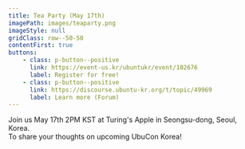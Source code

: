 ```yaml
---
title: Tea Party (May 17th)
imagePath: images/teaparty.png
imageStyle: null
gridClass: row--50-50
contentFirst: true
buttons:
    - class: p-button--positive
      link: https://event-us.kr/ubuntukr/event/102676
      label: Register for free!
    - class: p-button--positive
      link: https://discourse.ubuntu-kr.org/t/topic/49969
      label: Learn more (Forum)
---
```

Join us May 17th 2PM KST at Turing's Apple in Seongsu-dong, Seoul, Korea.   
To share your thoughts on upcoming UbuCon Korea!